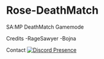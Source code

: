# Rose-DeathMatch
SA:MP DeathMatch Gamemode

Credits
-RageSawyer
-Bojna

Contact
[![Discord Presence](https://lanyard-profile-readme.vercel.app/api/908812042968907826)](https://discord.com/users/908812042968907826)

